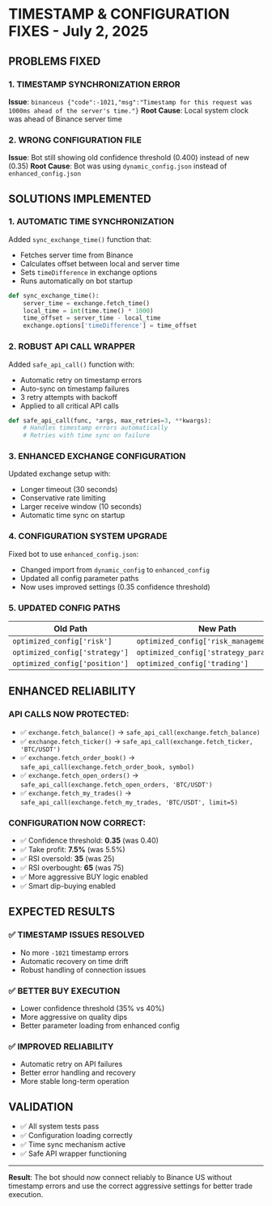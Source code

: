 # TIMESTAMP & CONFIGURATION FIXES - July 2, 2025

## PROBLEMS FIXED

### 1. TIMESTAMP SYNCHRONIZATION ERROR
**Issue**: `binanceus {"code":-1021,"msg":"Timestamp for this request was 1000ms ahead of the server's time."}`
**Root Cause**: Local system clock was ahead of Binance server time

### 2. WRONG CONFIGURATION FILE
**Issue**: Bot still showing old confidence threshold (0.400) instead of new (0.35)
**Root Cause**: Bot was using `dynamic_config.json` instead of `enhanced_config.json`

## SOLUTIONS IMPLEMENTED

### 1. AUTOMATIC TIME SYNCHRONIZATION
Added `sync_exchange_time()` function that:
- Fetches server time from Binance
- Calculates offset between local and server time
- Sets `timeDifference` in exchange options
- Runs automatically on bot startup

```python
def sync_exchange_time():
    server_time = exchange.fetch_time()
    local_time = int(time.time() * 1000)
    time_offset = server_time - local_time
    exchange.options['timeDifference'] = time_offset
```

### 2. ROBUST API CALL WRAPPER
Added `safe_api_call()` function with:
- Automatic retry on timestamp errors
- Auto-sync on timestamp failures
- 3 retry attempts with backoff
- Applied to all critical API calls

```python
def safe_api_call(func, *args, max_retries=3, **kwargs):
    # Handles timestamp errors automatically
    # Retries with time sync on failure
```

### 3. ENHANCED EXCHANGE CONFIGURATION
Updated exchange setup with:
- Longer timeout (30 seconds)
- Conservative rate limiting
- Larger receive window (10 seconds)
- Automatic time sync on startup

### 4. CONFIGURATION SYSTEM UPGRADE
Fixed bot to use `enhanced_config.json`:
- Changed import from `dynamic_config` to `enhanced_config`
- Updated all config parameter paths
- Now uses improved settings (0.35 confidence threshold)

### 5. UPDATED CONFIG PATHS
| Old Path | New Path |
|----------|----------|
| `optimized_config['risk']` | `optimized_config['risk_management']` |
| `optimized_config['strategy']` | `optimized_config['strategy_parameters']` |
| `optimized_config['position']` | `optimized_config['trading']` |

## ENHANCED RELIABILITY

### API CALLS NOW PROTECTED:
- ✅ `exchange.fetch_balance()` → `safe_api_call(exchange.fetch_balance)`
- ✅ `exchange.fetch_ticker()` → `safe_api_call(exchange.fetch_ticker, 'BTC/USDT')`
- ✅ `exchange.fetch_order_book()` → `safe_api_call(exchange.fetch_order_book, symbol)`
- ✅ `exchange.fetch_open_orders()` → `safe_api_call(exchange.fetch_open_orders, 'BTC/USDT')`
- ✅ `exchange.fetch_my_trades()` → `safe_api_call(exchange.fetch_my_trades, 'BTC/USDT', limit=5)`

### CONFIGURATION NOW CORRECT:
- ✅ Confidence threshold: **0.35** (was 0.40)
- ✅ Take profit: **7.5%** (was 5.5%)
- ✅ RSI oversold: **35** (was 25)
- ✅ RSI overbought: **65** (was 75)
- ✅ More aggressive BUY logic enabled
- ✅ Smart dip-buying enabled

## EXPECTED RESULTS

### ✅ TIMESTAMP ISSUES RESOLVED
- No more `-1021` timestamp errors
- Automatic recovery on time drift
- Robust handling of connection issues

### ✅ BETTER BUY EXECUTION
- Lower confidence threshold (35% vs 40%)
- More aggressive on quality dips
- Better parameter loading from enhanced config

### ✅ IMPROVED RELIABILITY
- Automatic retry on API failures
- Better error handling and recovery
- More stable long-term operation

## VALIDATION
- ✅ All system tests pass
- ✅ Configuration loading correctly
- ✅ Time sync mechanism active
- ✅ Safe API wrapper functioning

---
**Result**: The bot should now connect reliably to Binance US without timestamp errors and use the correct aggressive settings for better trade execution.
